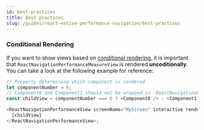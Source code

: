 ```yaml
---
id: best-practices
title: Best practices
slug: /guides/react-native-performance-navigation/best-practices
---
```


### Conditional Rendering

If you want to show views based on [conditional rendering](https://reactjs.org/docs/conditional-rendering.html), it is important that `ReactNavigationPerformanceMeasureView` is rendered **uncoditionally**. You can take a look at the following example for reference:

```ts
// Property determining which component is rendered
let componentNumber = 0;
// Component0 and Component1 should not be wrapped in `ReactNavigationPerformanceMeasureView`
const childView = componentNumber === 0 ? <Component0 /> : <Component1 />;

<ReactNavigationPerformanceView screenName="MyScreen" interactive renderPassName={`interactive_${componentNumber}`}>
  {childView}
</ReactNavigationPerformanceView>;
```
